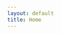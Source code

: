 ```yaml
---
layout: default
title: Home
---
```

<!-- {% include huge-h2.html content="Últimas Postagens" css="margin-low" %} 
{% include posts-cards.html %} 

<a href="/posts-categoria" class="right light-font" style="
    font-size: 28px;
    margin-bottom: 45px;">Ver mais</a>

<div class="card z-depth-3" style="padding: 15px;margin-top:75px;">
    {% include huge-h2.html content="Inscreva-se no meu Newsletter" css="margin-top-0" %} 
    {% include form-email.html %} 
</div> -->